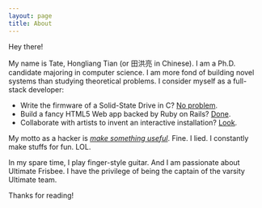 ```yaml
---
layout: page
title: About
---
```


Hey there!

My name is Tate, Hongliang Tian (or 田洪亮 in Chinese). I am a Ph.D. 
candidate majoring in computer science. I am more fond of building novel 
systems than studying theoretical problems. I consider myself as a full-stack 
developer:

- Write the firmware of a Solid-State Drive in C? [No problem]().
- Build a fancy HTML5 Web app backed by Ruby on Rails? [Done]().
- Collaborate with artists to invent an interactive installation? [Look]().

My motto as a hacker is [*make something useful*](http://www.paulgraham.com/ideas.html).
Fine. I lied. I constantly make stuffs for fun. LOL.

In my spare time, I play finger-style guitar. And I am passionate about Ultimate 
Frisbee. I have the privilege of being the captain of the varsity Ultimate 
team.

Thanks for reading!
